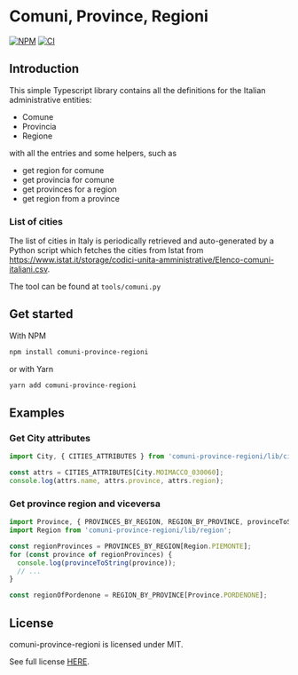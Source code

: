 # Comuni, Province, Regioni

[![NPM](https://img.shields.io/npm/v/comuni-province-regioni.svg)](https://www.npmjs.com/package/comuni-province-regioni)
[![CI](https://github.com/veeso/comuni-province-regioni/actions/workflows/build_test.yml/badge.svg)](https://github.com/veeso/comuni-province-regioni/actions/workflows/build_test.yml)

## Introduction

This simple Typescript library contains all the definitions for the Italian administrative entities:

- Comune
- Provincia
- Regione

with all the entries and some helpers, such as

- get region for comune
- get provincia for comune
- get provinces for a region
- get region from a province

### List of cities

The list of cities in Italy is periodically retrieved and auto-generated by a Python script which fetches the cities from Istat from <https://www.istat.it/storage/codici-unita-amministrative/Elenco-comuni-italiani.csv>.

The tool can be found at `tools/comuni.py`

## Get started

With NPM

```sh
npm install comuni-province-regioni
```

or with Yarn

```sh
yarn add comuni-province-regioni
```

## Examples

### Get City attributes

```ts
import City, { CITIES_ATTRIBUTES } from 'comuni-province-regioni/lib/city';

const attrs = CITIES_ATTRIBUTES[City.MOIMACCO_030060];
console.log(attrs.name, attrs.province, attrs.region);
```

### Get province region and viceversa

```ts
import Province, { PROVINCES_BY_REGION, REGION_BY_PROVINCE, provinceToString } from 'comuni-province-regioni/lib/province';
import Region from 'comuni-province-regioni/lib/region';

const regionProvinces = PROVINCES_BY_REGION[Region.PIEMONTE];
for (const province of regionProvinces) {
  console.log(provinceToString(province));
  // ...
}

const regionOfPordenone = REGION_BY_PROVINCE[Province.PORDENONE];
```

## License

comuni-province-regioni is licensed under MIT.

See full license [HERE](./LICENSE).

